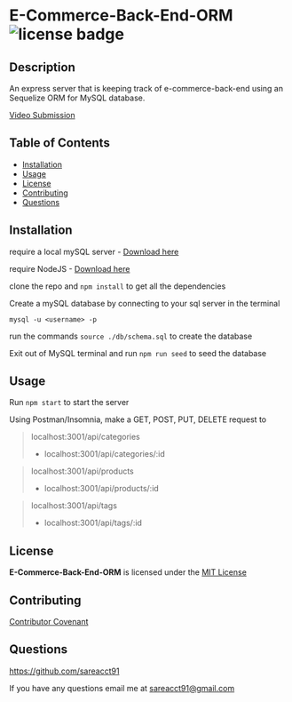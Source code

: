 # E-Commerce-Back-End-ORM    ![license badge](https://img.shields.io/github/license/sareacct91/E-Commerce-Back-End-ORM)

## Description

An express server that is keeping track of e-commerce-back-end using an Sequelize ORM for MySQL database.

[Video Submission](https://www.youtube.com/watch?v=JxNhD8kU0ZU)

## Table of Contents

- [Installation](#installation)
- [Usage](#usage)
- [License](#license)
- [Contributing](#contributing)
- [Questions](#questions)


## Installation

require a local mySQL server - [Download here](https://dev.mysql.com/downloads/)

require NodeJS - [Download here](https://nodejs.org/en)

clone the repo and ```npm install``` to get all the dependencies

Create a mySQL database by connecting to your sql server in  the terminal

```mysql -u <username> -p```

run the commands ```source ./db/schema.sql``` to create the database

Exit out of MySQL terminal and run ```npm run seed``` to seed the database


## Usage

Run ```npm start``` to start the server

Using Postman/Insomnia, make a GET, POST, PUT, DELETE request to

> localhost:3001/api/categories
  >- localhost:3001/api/categories/:id

> localhost:3001/api/products
  >- localhost:3001/api/products/:id

> localhost:3001/api/tags
  >- localhost:3001/api/tags/:id


## License

**E-Commerce-Back-End-ORM** is licensed under the [MIT License](https://github.com/sareacct91/{data.githubRepoName}/blob/master/LICENSE)

## Contributing

[Contributor Covenant](https://www.contributor-covenant.org/)


## Questions

https://github.com/sareacct91

If you have any questions email me at sareacct91@gmail.com